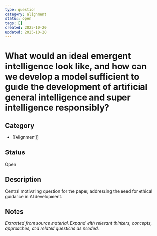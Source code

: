 ```yaml
---
type: question
category: alignment
status: open
tags: []
created: 2025-10-20
updated: 2025-10-20
---
```


# What would an ideal emergent intelligence look like, and how can we develop a model sufficient to guide the development of artificial general intelligence and super intelligence responsibly?

## Category

- [[Alignment]]

## Status

Open

## Description

Central motivating question for the paper, addressing the need for ethical guidance in AI development.

## Notes

*Extracted from source material. Expand with relevant thinkers, concepts, approaches, and related questions as needed.*
